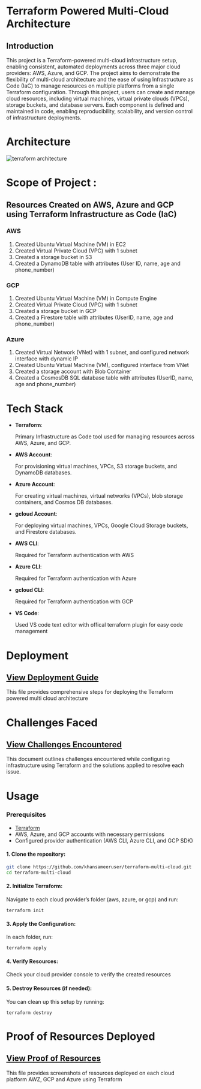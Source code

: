 # Terraform Powered Multi-Cloud Architecture
## Introduction

This project is a Terraform-powered multi-cloud infrastructure setup, enabling consistent, automated deployments across three major cloud providers: AWS, Azure, and GCP. The project aims to demonstrate the flexibility of multi-cloud architecture and the ease of using Infrastructure as Code (IaC) to manage resources on multiple platforms from a single Terraform configuration.
Through this project, users can create and manage cloud resources, including virtual machines, virtual private clouds (VPCs), storage buckets, and database servers. Each component is defined and maintained in code, enabling reproducibility, scalability, and version control of infrastructure deployments.

# Architecture
![terraform architecture](https://github.com/user-attachments/assets/eb3117b9-df1a-41b1-b3a8-6b0401543a12)
# Scope of Project :
## Resources Created on AWS, Azure and GCP using Terraform Infrastructure as Code (IaC)
### AWS
1. Created Ubuntu Virtual Machine (VM) in EC2
2. Created Virtual Private Cloud (VPC) with 1 subnet
3. Created a storage bucket in S3
4. Created a DynamoDB table with attributes (User ID, name, age and phone_number)
### GCP
1. Created Ubuntu Virtual Machine (VM) in Compute Engine
2. Created Virtual Private Cloud (VPC) with 1 subnet
3. Created a storage bucket in GCP
4. Created a Firestore table with attributes (UserID, name, age and phone_number)
### Azure
1. Created Virtual Network (VNet) with 1 subnet, and configured network interface with dynamic IP
2. Created Ubuntu Virtual Machine (VM), configured interface from VNet
3. Created a storage account with Blob Container
4. Created a CosmosDB SQL database table with attributes (UserID, name, age and phone_number)

# Tech Stack
- **Terraform**:
  
  Primary Infrastructure as Code tool used for managing resources across AWS, Azure, and GCP.
- **AWS Account**:
  
  For provisioning virtual machines, VPCs, S3 storage buckets, and DynamoDB databases.
- **Azure Account**:
  
  For creating virtual machines, virtual networks (VPCs), blob storage containers, and Cosmos DB databases.
- **gcloud Account**:
  
  For deploying virtual machines, VPCs, Google Cloud Storage buckets, and Firestore databases.
- **AWS CLI**:
  
  Required for Terraform authentication with AWS
- **Azure CLI**:
  
  Required for Terraform authentication with Azure
- **gcloud CLI**:
  
  Required for Terraform authentication with GCP
- **VS Code**:
  
  Used VS code text editor with offical terraform plugin for easy code management

# Deployment

## [View Deployment Guide](./DEPLOYMENT.md)
This file provides comprehensive steps for deploying the Terraform powered multi cloud architecture

# Challenges Faced

## [View Challenges Encountered](./CHALLENGES.md)
This document outlines challenges encountered while configuring infrastructure using Terraform and the solutions applied to resolve each issue.

# Usage
### Prerequisites
- [Terraform](https://www.terraform.io/downloads.html)
- AWS, Azure, and GCP accounts with necessary permissions
- Configured provider authentication (AWS CLI, Azure CLI, and GCP SDK)

#### 1. Clone the repository:
   ```bash
   git clone https://github.com/khansameeruser/terraform-multi-cloud.git
   cd terraform-multi-cloud
```

#### 2. Initialize Terraform: 
Navigate to each cloud provider’s folder (aws, azure, or gcp) and run:
```
terraform init
```

#### 3. Apply the Configuration:
In each folder, run:
```
terraform apply
```

#### 4. Verify Resources:
Check your cloud provider console to verify the created resources

#### 5. Destroy Resources (if needed):
You can clean up this setup by running:
```
terraform destroy
```
# Proof of Resources Deployed
## [View Proof of Resources](./PROOF_OF_RESOURCES.md)
This file provides screenshots of resources deployed on each cloud platform AWZ, GCP and Azure using Terraform

